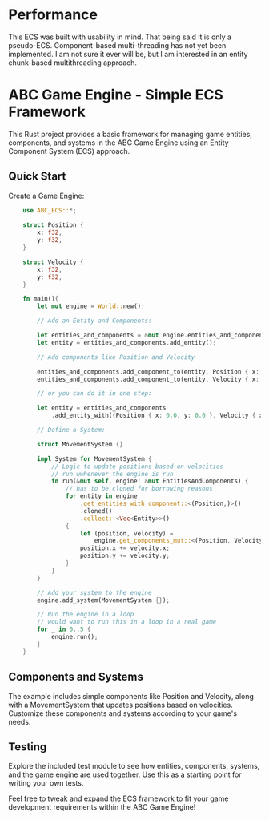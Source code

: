 # Performance
This ECS was built with usability in mind. That being said it is only a pseudo-ECS. Component-based multi-threading has not yet been implemented. I am not sure it ever will be, but I am interested in an entity chunk-based multithreading approach.
# ABC Game Engine - Simple ECS Framework
This Rust project provides a basic framework for managing game entities, components, and systems in the ABC Game Engine using an Entity Component System (ECS) approach.

## Quick Start
Create a Game Engine:

```rust
    use ABC_ECS::*;
    
    struct Position {
        x: f32,
        y: f32,
    }

    struct Velocity {
        x: f32,
        y: f32,
    }

    fn main(){
        let mut engine = World::new();

        // Add an Entity and Components:

        let entities_and_components = &mut engine.entities_and_components;
        let entity = entities_and_components.add_entity();

        // Add components like Position and Velocity

        entities_and_components.add_component_to(entity, Position { x: 0.0, y: 0.0 });
        entities_and_components.add_component_to(entity, Velocity { x: 1.0, y: 1.0 });

        // or you can do it in one step:

        let entity = entities_and_components
            .add_entity_with((Position { x: 0.0, y: 0.0 }, Velocity { x: 1.0, y: 1.0 }));

        // Define a System:

        struct MovementSystem {}

        impl System for MovementSystem {
            // Logic to update positions based on velocities
            // run wwhenever the engine is run
            fn run(&mut self, engine: &mut EntitiesAndComponents) {
                // has to be cloned for borrowing reasons
                for entity in engine
                    .get_entities_with_component::<(Position,)>()
                    .cloned()
                    .collect::<Vec<Entity>>()
                {
                    let (position, velocity) =
                        engine.get_components_mut::<(Position, Velocity)>(entity);
                    position.x += velocity.x;
                    position.y += velocity.y;
                }
            }
        }

        // Add your system to the engine
        engine.add_system(MovementSystem {});

        // Run the engine in a loop
        // would want to run this in a loop in a real game
        for _ in 0..5 {
            engine.run();
        }
    }
```

## Components and Systems
The example includes simple components like Position and Velocity, along with a MovementSystem that updates positions based on velocities. Customize these components and systems according to your game's needs.

## Testing
Explore the included test module to see how entities, components, systems, and the game engine are used together. Use this as a starting point for writing your own tests.

Feel free to tweak and expand the ECS framework to fit your game development requirements within the ABC Game Engine!
